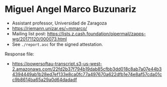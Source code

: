 # Miguel Angel Marco Buzunariz

* Assistant professor, Universidad de Zaragoza
* https://riemann.unizar.es/~mmarco/
* Mailing list post: <https://lists.z.cash.foundation/pipermail/zapps-wg/20171120/000073.html>
* See `./report.asc` for the signed attestation.

Response file:

* https://powersoftau-transcript.s3-us-west-2.amazonaws.com/22fd2b37f794b19dab85cfbb3dd018c8ab7a07e44b34394449ab1b28ed7ef133e8ca0fc77a497670a622dfb1e74e8af57cda01cc9b8614ba65a29a0d64dadadf
